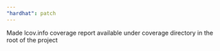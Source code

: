 ```yaml
---
"hardhat": patch
---
```


Made lcov.info coverage report available under coverage directory in the root of the project
